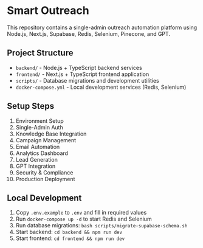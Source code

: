 # Smart Outreach

This repository contains a single-admin outreach automation platform using Node.js, Next.js, Supabase, Redis, Selenium, Pinecone, and GPT.

## Project Structure
- `backend/` - Node.js + TypeScript backend services
- `frontend/` - Next.js + TypeScript frontend application
- `scripts/` - Database migrations and development utilities
- `docker-compose.yml` - Local development services (Redis, Selenium)

## Setup Steps
1. Environment Setup
2. Single-Admin Auth
3. Knowledge Base Integration
4. Campaign Management
5. Email Automation
6. Analytics Dashboard
7. Lead Generation
8. GPT Integration
9. Security & Compliance
10. Production Deployment

## Local Development
1. Copy `.env.example` to `.env` and fill in required values
2. Run `docker-compose up -d` to start Redis and Selenium
3. Run database migrations: `bash scripts/migrate-supabase-schema.sh`
4. Start backend: `cd backend && npm run dev`
5. Start frontend: `cd frontend && npm run dev` 